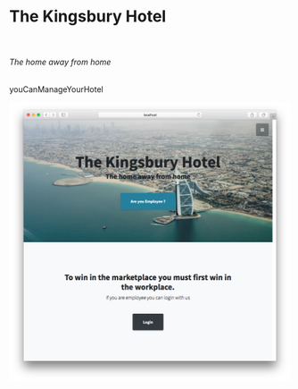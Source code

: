 <p align="center">
<h1> The Kingsbury Hotel </h1>
<br>  
<h6> The home away from home </h6>
</p>
youCanManageYourHotel

<!-- ![alt text](https://github.com/theIshantha/Hotel-Management-System-/blob/master/image%20copy.png "Logo Title Text 1")

![alt text](https://github.com/theIshantha/Hotel-Management-System-/blob/master/image.png "Logo Title Text 1") -->

<p align="center">
  <img src="project previews/1.png" width="auto" height="auto"/>
</p>


